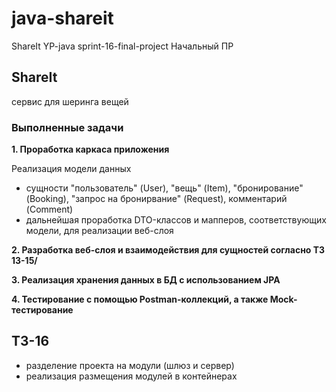 # java-shareit
ShareIt
YP-java sprint-16-final-project
Начальный ПР

## ShareIt

сервис для шеринга вещей

### Выполненные задачи
**1. Проработка каркаса приложения**

Реализация модели данных
* сущности "пользователь" (User),  "вещь" (Item), "бронирование" (Booking), "запрос на бронирвание" (Request), комментарий (Comment)
* дальнейшая проработка DTO-классов и мапперов, соответствующих модели, для реализации веб-слоя

**2. Разработка веб-слоя и взаимодействия для сущностей согласно ТЗ 13-15/**

**3. Реализация хранения данных в БД с использованием JPA**

**4. Тестирование с помощью Postman-коллекций, а также Mock-тестирование**

## ТЗ-16

- разделение проекта на модули (шлюз и сервер)
- реализация размещения модулей в контейнерах